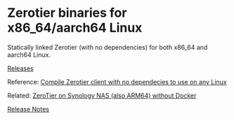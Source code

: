 # Zerotier binaries for x86_64/aarch64 Linux

Statically linked Zerotier (with no dependencies) for both x86_64 and aarch64 Linux. 

[Releases](https://github.com/crystalidea/zerotier-linux-binaries/releases)

Reference: [Compile Zerotier client with no dependecies to use on any Linux](https://crystalidea.com/blog/compile-zerotier-client-for-x86_64-and-arm64-linux)

Related: [ZeroTier on Synology NAS (also ARM64) without Docker](https://crystalidea.com/blog/zerotier-synology-arm-no-docker)

[Release Notes](https://github.com/zerotier/ZeroTierOne/blob/dev/RELEASE-NOTES.md)

